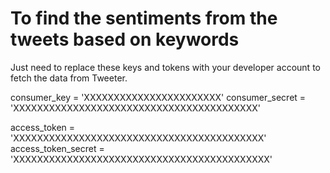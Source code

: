 # To find the sentiments from the tweets based on keywords 

Just need to replace these keys and tokens with your developer account to fetch the data from Tweeter.

consumer_key = 'XXXXXXXXXXXXXXXXXXXXXXX'
consumer_secret = 'XXXXXXXXXXXXXXXXXXXXXXXXXXXXXXXXXXXXXXXXX'

access_token = 'XXXXXXXXXXXXXXXXXXXXXXXXXXXXXXXXXXXXXXXXXX'
access_token_secret = 'XXXXXXXXXXXXXXXXXXXXXXXXXXXXXXXXXXXXXXXXXXX'
